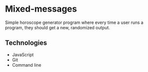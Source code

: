 # Mixed-messages

Simple horoscope generator program where every time a user runs a program, they should get a new, randomized output.

## Technologies

- JavaScript
- Git
- Command line